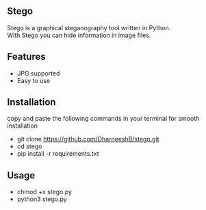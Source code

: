 ## Stego
Stego is a graphical steganography tool written in Python.  
With Stego you can hide information in image files.
## Features
- JPG supported  
- Easy to use
## Installation
copy and paste the following commands in your terminal for smooth installation
- git clone https://github.com/DharneeshB/stego.git
- cd stego
- pip install -r requirements.txt
## Usage
- chmod +x stego.py
- python3 stego.py
